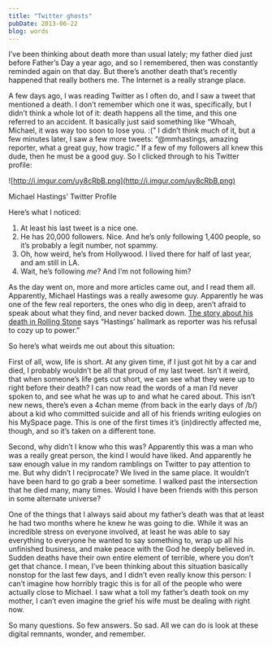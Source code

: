 ```yaml
---
title: "Twitter ghosts"
pubDate: 2013-06-22
blog: words
---
```



I’ve been thinking about death more than usual lately; my father died just before Father’s Day a year ago, and so I remembered, then was constantly reminded again on that day. But there’s another death that’s recently happened that really bothers me. The Internet is a really strange place.

A few days ago, I was reading Twitter as I often do, and I saw a tweet that mentioned a death. I don’t remember which one it was, specifically, but I didn’t think a whole lot of it: death happens all the time, and this one referred to an accident. It basically just said something like “Whoah, Michael, it was way too soon to lose you. :(” I didn’t think much of it, but a few minutes later, I saw a few more tweets: “@mmhastings, amazing reporter, what a great guy, how tragic.” If a few of my followers all knew this dude, then he must be a good guy. So I clicked through to his Twitter profile:

![http://i.imgur.com/uy8cRbB.png](http://i.imgur.com/uy8cRbB.png)

Michael Hastings’ Twitter Profile

Here’s what I noticed:

1. At least his last tweet is a nice one.
2. He has 20,000 followers. Nice. And he’s only following 1,400 people, so it’s probably a legit number, not spammy.
3. Oh, how weird, he’s from Hollywood. I lived there for half of last year, and am still in LA.
4. Wait, he’s following *me*? And I’m not following him?

As the day went on, more and more articles came out, and I read them all. Apparently, Michael Hastings was a really awesome guy. Apparently he was one of the few real reporters, the ones who dig in deep, aren’t afraid to speak about what they find, and never backed down. [The story about his death in Rolling Stone](http://www.rollingstone.com/politics/news/michael-hastings-rolling-stone-contributor-dead-at-33-20130618) says “Hastings’ hallmark as reporter was his refusal to cozy up to power.”

So here’s what weirds me out about this situation:

First of all, wow, life is short. At any given time, if I just got hit by a car and died, I probably wouldn’t be all that proud of my last tweet. Isn’t it weird, that when someone’s life gets cut short, we can see what they were up to right before their death? I can now read the words of a man I’d never spoken to, and see what he was up to and what he cared about. This isn’t new news, there’s even a 4chan meme (from back in the early days of /b/) about a kid who committed suicide and all of his friends writing eulogies on his MySpace page. This is one of the first times it’s (in)directly affected me, though, and so it’s taken on a different tone.

Second, why didn’t I know who this was? Apparently this was a man who was a really great person, the kind I would have liked. And apparently he saw enough value in my random ramblings on Twitter to pay attention to me. But why didn’t I reciprocate? We lived in the same place. It wouldn’t have been hard to go grab a beer sometime. I walked past the intersection that he died many, many times. Would I have been friends with this person in some alternate universe?

One of the things that I always said about my father’s death was that at least he had two months where he knew he was going to die. While it was an incredible stress on everyone involved, at least he was able to say everything to everyone he wanted to say something to, wrap up all his unfinished business, and make peace with the God he deeply believed in. Sudden deaths have their own entire element of terrible, where you don’t get that chance. I mean, I’ve been thinking about this situation basically nonstop for the last few days, and I didn’t even really know this person: I can’t imagine how horribly tragic this is for all of the people who were actually close to Michael. I saw what a toll my father’s death took on my mother, I can’t even imagine the grief his wife must be dealing with right now.

So many questions. So few answers. So sad. All we can do is look at these digital remnants, wonder, and remember.
